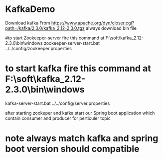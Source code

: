 # KafkaDemo

Download kafka From 
https://www.apache.org/dyn/closer.cgi?path=/kafka/2.3.0/kafka_2.12-2.3.0.tgz
always download bin file 

#to start Zookeeper-server fire this command at  F:\soft\kafka_2.12-2.3.0\bin\windows
zookeeper-server-start.bat ../../config/zookeeper.properties 

# to start kafka fire this command at  F:\soft\kafka_2.12-2.3.0\bin\windows
kafka-server-start.bat ../../config/server.properties 

after starting zookeper and kafka start our Spring boot application 
which contain consumer and producer for perticuler topic


# note always match kafka and spring boot version should compatible 
